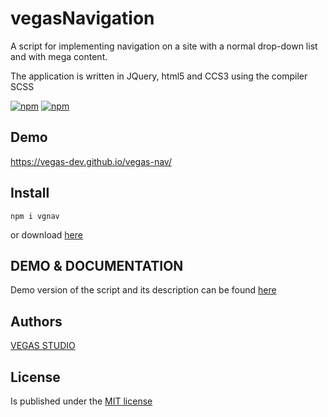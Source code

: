 # vegasNavigation
A script for implementing navigation on a site with a normal drop-down list and with mega content.

The application is written in JQuery, html5 and ССS3 using the compiler SCSS

[![npm](https://img.shields.io/npm/v/vgnav.svg?style=flat-square&maxAge=600)](https://www.npmjs.com/package/vgnav) [![npm](https://img.shields.io/npm/l/vgnav.svg?style=flat-square)]()

## Demo
https://vegas-dev.github.io/vegas-nav/

## Install
```
npm i vgnav
```

or download [here](https://github.com/vegas-dev/vegas-nav/archive/master.zip)

## DEMO & DOCUMENTATION
Demo version of the script and its description can be found [here](https://vegas-dev.github.io/vegas-nav/)

## Authors
[VEGAS STUDIO](https://vegas-dev.com)

## License 
Is published under the [MIT license](http://www.opensource.org/licenses/mit-license)